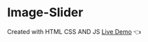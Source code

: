 # Image-Slider
Created with HTML CSS AND JS
[Live Demo](https://sunjcar.github.io/Image-Slider/) :point_left:
